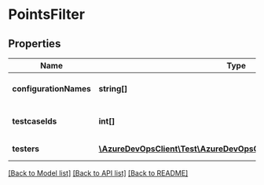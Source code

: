 # PointsFilter

## Properties
Name | Type | Description | Notes
------------ | ------------- | ------------- | -------------
**configurationNames** | **string[]** | List of Configurations for filtering. | [optional] 
**testcaseIds** | **int[]** | List of test case id for filtering. | [optional] 
**testers** | [**\AzureDevOpsClient\Test\AzureDevOpsClient\Test\Model\IdentityRef[]**](IdentityRef.md) | List of tester for filtering. | [optional] 

[[Back to Model list]](../README.md#documentation-for-models) [[Back to API list]](../README.md#documentation-for-api-endpoints) [[Back to README]](../README.md)


